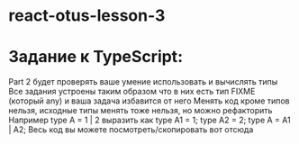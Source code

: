 # react-otus-lesson-3

# Задание к TypeScript: 
Part 2 будет проверять ваше умение использовать и вычислять типы
Все задания устроены таким образом что в них есть тип FIXME (который any) и ваша задача избавится от него
Менять код кроме типов нельзя, исходные типы менять тоже нельзя, но можно рефакторить
Например type A = 1 | 2 выразить как type A1 = 1; type A2 = 2; type A = A1 | A2;
Весь код вы можете посмотреть/скопировать вот отсюда